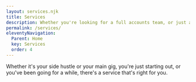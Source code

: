 ```yaml
---
layout: services.njk
title: Services
description: Whether you're looking for a full accounts team, or just a bit of support, I can help. From an introductory Xero training session when you're first starting out, to paying your suppliers and staff. As your business grows, so can my support.
permalink: /services/
eleventyNavigation:
  Parent: Home
  key: Services
  order: 4
---
```


Whether it's your side hustle or your main gig, you're just starting out, or you've been going for a while, there's a service that's right for you.
